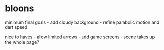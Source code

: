 # bloons

minimum final goals
    - add cloudy background
    - refine parabolic motion and dart speed
    
nice to haves
    - allow limited arrows
    - add game screens
    - scene takes up the whole page?